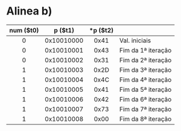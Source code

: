 # Alinea b)

| num (\$t0) | p (\$t1)   | \*p (\$t2) |                    |
|:----------:|:----------:|:----------:|:-------------------|
| 0          | 0x10010000 | 0x41       | Val. iniciais      |
| 0          | 0x10010001 | 0x43       | Fim da 1ª iteração |
| 0          | 0x10010002 | 0x31       | Fim da 2ª iteração |
| 1          | 0x10010003 | 0x2D       | Fim da 3ª iteração |
| 1          | 0x10010004 | 0x4C       | Fim da 4ª iteração |
| 1          | 0x10010005 | 0x41       | Fim da 5ª iteração |
| 1          | 0x10010006 | 0x42       | Fim da 6ª iteração |
| 1          | 0x10010007 | 0x73       | Fim da 7ª iteração |
| 1          | 0x10010008 | 0x00       | Fim da 8ª iteração |


